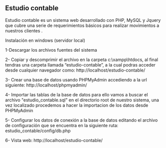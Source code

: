 ## Estudio contable
Estudio contable  es un sistema web desarrollado con PHP, MySQL y Jquery que cubre una serie de requerimientos básicos
para realizar movimientos a nuestros clientes .

Instalación en windows (servidor local) 

1-Descargar los archivos fuentes del sistema

2- Copiar y descomprimir el archivo en la carpeta c:\xampp\htdocs, al final tendras una carpeta llamada “estudio-contable”, a la cual podras acceder desde cualquier navegador como: http://localhost/estudio-contable/

3- Crear una base de datos usando PHPMyAdmin accediendo a la url siguiente: http://localhost/phpmyadmin/

4- Importar las tablas de la base de datos para ello vamos a buscar el archivo "estudio_contable.sql" en el directorio root de nuestro sistema, una vez localizado procedemos a hacer la importacion de los datos desde PHPMyAdmin

5- Configurar los datos de conexión a la base de datos editando el archivo de configuración que se encuentra en la siguiente ruta: estudio_contable/config/db.php

6- Vista web: http://localhost/estudio-contable/
